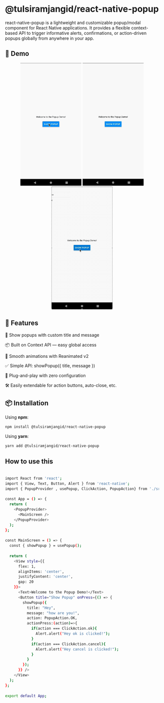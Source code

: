 # @tulsiramjangid/react-native-popup

react-native-popup is a lightweight and customizable popup/modal component for React Native applications. It provides a flexible context-based API to trigger informative alerts, confirmations, or action-driven popups globally from anywhere in your app.

## 🎥 Demo

<p align="center">
  <img src="https://github.com/Tulsiram-jangid/react-native-popup/blob/main/docs/ok.gif" height="400" width="200" alt="Snackbar Demo" />
  <img src="https://github.com/Tulsiram-jangid/react-native-popup/blob/main/docs/ok_horizontal.gif" height="400" width="200" alt="Snackbar Demo" />
  <img src="https://github.com/Tulsiram-jangid/react-native-popup/blob/main/docs/okcancelVertical.gif" height="400" width="200" alt="Snackbar Demo" />
</p>

## 🚀 Features

💬 Show popups with custom title and message

📦 Built on Context API — easy global access

🎨 Smooth animations with Reanimated v2

✅ Simple API: showPopup({ title, message })

🧩 Plug-and-play with zero configuration

🛠️ Easily extendable for action buttons, auto-close, etc.



## 📦 Installation

Using **npm**:

```bash
npm install @tulsiramjangid/react-native-popup
```

Using **yarn**:

```bash
yarn add @tulsiramjangid/react-native-popup
```


## How to use this

```bash

import React from 'react';
import { View, Text, Button, Alert } from 'react-native';
import { PopupProvider , usePopup, ClickAction, PopupAction} from './src/PopupProvider';

const App = () => {
  return (
    <PopupProvider>
      <MainScreen />
    </PopupProvider>
  );
};

const MainScreen = () => {
  const { showPopup } = usePopup();

  return (
    <View style={{
      flex: 1,
      alignItems: 'center',
      justifyContent: 'center',
      gap: 20
    }}>
      <Text>Welcome to the Popup Demo!</Text>
      <Button title="Show Popup" onPress={() => {
        showPopup({
          title: "Hey", 
          message: "how are you!",
          action: PopupAction.OK,
          actionPress:(action)=>{
            if(action === ClickAction.ok){
              Alert.alert("Hey ok is clicked!");
            }
            if(action === ClickAction.cancel){
              Alert.alert("Hey cancel is clicked!");
            }
          }
        });
      }} />
    </View>
  );
};

export default App;


```



